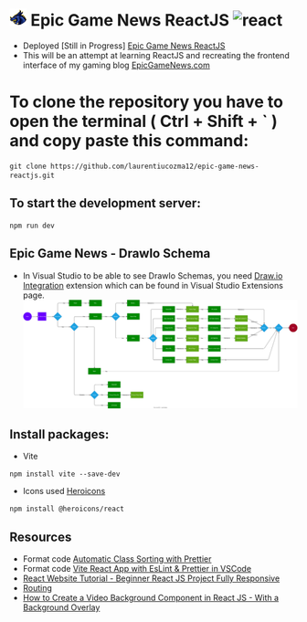 # <img src="https://github.com/laurentiucozma12/epic-game-news-reactjs/blob/0666c442747e514d43b40dc9b080b2144bbda717/app/public/logo-epic-game-news-400x400.png" alt="react" width="30" height="30"/> Epic Game News ReactJS <img src="https://user-images.githubusercontent.com/25181517/183897015-94a058a6-b86e-4e42-a37f-bf92061753e5.png" alt="react" width="30" height="30"/>

- Deployed [Still in Progress] [Epic Game News ReactJS](https://laurentiucozma12.github.io/epic-game-news-reactjs/)
- This will be an attempt at learning ReactJS and recreating the frontend interface of my gaming blog [EpicGameNews.com](https://epicgamenews.com/)

# To clone the repository you have to open the terminal ( Ctrl + Shift + ` ) and copy paste this command:

```
git clone https://github.com/laurentiucozma12/epic-game-news-reactjs.git
```

## To start the development server:

```
npm run dev
```

## Epic Game News - DrawIo Schema

- In Visual Studio to be able to see DrawIo Schemas, you need [Draw.io Integration](https://marketplace.visualstudio.com/items?itemName=hediet.vscode-drawio) extension which can be found in Visual Studio Extensions page.
  <img src="https://github.com/laurentiucozma12/epic-game-news-reactjs/blob/master/drawio/epic-game-news.svg" />

## Install packages:

- Vite

```
npm install vite --save-dev
```

- Icons used [Heroicons](https://github.com/tailwindlabs/heroicons?tab=readme-ov-file#react)

```
npm install @heroicons/react
```

## Resources

- Format code [Automatic Class Sorting with Prettier](https://tailwindcss.com/blog/automatic-class-sorting-with-prettier)
- Format code [Vite React App with EsLint & Prettier in VSCode](https://www.youtube.com/watch?v=SMbqi1HPprc)
- [React Website Tutorial - Beginner React JS Project Fully Responsive](https://www.youtube.com/watch?v=I2UBjN5ER4s)
- [Routing](https://www.youtube.com/watch?v=TWz4TjSssbg)
- [How to Create a Video Background Component in React JS - With a Background Overlay](https://www.youtube.com/watch?v=LSRNmhLS76o)
